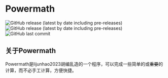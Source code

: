 # Powermath
![GitHub release (latest by date including pre-releases)](https://img.shields.io/github/v/release/ELEVENStudio-Main/Powermath?color=pink&include_prereleases&label=%E6%9C%80%E6%96%B0%E5%BC%80%E5%8F%91%E8%80%85%E9%A2%84%E8%A7%88%E7%89%88%E6%9C%AC)    
![GitHub release (latest by date including pre-releases)](https://img.shields.io/github/v/release/ELEVENStudio-Main/Powermath?color=pink&label=%E6%9C%80%E6%96%B0%E7%A8%B3%E5%AE%9A%E7%89%88%E6%9C%AC)    
![GitHub last commit](https://img.shields.io/github/last-commit/ELEVENStudio-Main/Powermath?color=9cf)    
## 关于Powermath
Powermath是lijunhao2023胡编乱造的一个程序，可以完成一些简单的或~~重要~~的计算，而不必手工计算，方便快捷。
